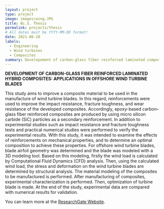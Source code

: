 ```yaml
---
layout: project
type: project
image: images/wing.JPG
title: Bc.S. Thesis
permalink: projects/thesis
# All dates must be YYYY-MM-DD format!
date: 2021-06-20
labels:
  - Engineering
  - Wind turbines
  - Composites
summary: Develepoment of carbon-glass fiber reinforced laminated composites
---
```


<b>DEVELOPMENT OF CARBON-GLASS FIBER REINFORCED LAMINATED HYBRID COMPOSITES: APPLICATIONS IN OFFSHORE WIND TURBINE BLADES</b>

This study aims to improve a composite material to be used in the manufacture of wind turbine blades. In this regard, reinforcements were used to improve the impact resistance, fracture toughness, and wear resistance of the developed composites. Accordingly, epoxy-based carbon–glass fiber reinforced composites are produced by using micro silicon carbide (SiC) particles as a secondary reinforcement. In addition to experimental studies such as impact resistance and fracture toughness tests and practical numerical studies were performed to verify the experimental results. With this study, it was intended to examine the effects of reinforcements on mechanical properties, and to determine an optimal composition to achieve these properties. For offshore wind turbine blades, blade airfoil geometry was determined and the blade was modeled with a 3D modeling tool. Based on this modeling, firstly the wind load is calculated by Computational Fluid Dynamics (CFD) analysis. Then, using the calculated wind load, the stress and deformation on the wind turbine blades are determined by structural analysis. The material modeling of the composites to be manufactured is performed. After manufacturing of composites, experimental characterization is performed. Then, optimization of turbine blade is made. At the end of the study, experimental data are compared with numerical results for validation.

You can learn more at the [ResearchGate Website](https://www.researchgate.net/publication/352902062_DEVELOPMENT_OF_CARBON-GLASS_FIBER_REINFORCED_LAMINATED_HYBRID_COMPOSITES_APPLICATIONS_IN_OFFSHORE_WIND_TURBINE_BLADES).



